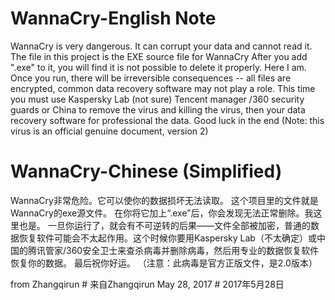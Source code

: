 # WannaCry-English Note
WannaCry is very dangerous. It can corrupt your data and cannot read it.
The file in this project is the EXE source file for WannaCry
After you add ".exe" to it, you will find it is not possible to delete it properly. Here I am.
Once you run, there will be irreversible consequences -- all files are encrypted, common data recovery software may not play a role. This time you must use Kaspersky Lab (not sure) Tencent manager /360 security guards or China to remove the virus and killing the virus, then your data recovery software for professional the data.
Good luck in the end
(Note: this virus is an official genuine document, version 2)

# WannaCry-Chinese (Simplified)
WannaCry非常危险。它可以使你的数据损坏无法读取。
这个项目里的文件就是WannaCry的exe源文件。
在你将它加上“.exe”后，你会发现无法正常删除。我这里也是。
一旦你运行了，就会有不可逆转的后果——文件全部被加密，普通的数据恢复软件可能会不太起作用。这个时候你要用Kaspersky Lab（不太确定）或中国的腾讯管家/360安全卫士来查杀病毒并删除病毒，然后用专业的数据恢复软件恢复你的数据。
最后祝你好运。
（注意：此病毒是官方正版文件，是2.0版本）

from Zhangqirun # 来自Zhangqirun
May 28, 2017    # 2017年5月28日
